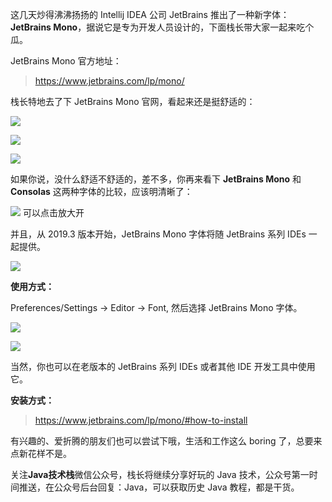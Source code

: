 这几天炒得沸沸扬扬的 Intellij IDEA 公司 JetBrains 推出了一种新字体：**JetBrains Mono**，据说它是专为开发人员设计的，下面栈长带大家一起来吃个瓜。

JetBrains Mono 官方地址：

> https://www.jetbrains.com/lp/mono/

栈长特地去了下 JetBrains Mono 官网，看起来还是挺舒适的：

![](http://img.javastack.cn/20200120214410.png)

![](http://img.javastack.cn/20200120214618.png)

![](http://img.javastack.cn/20200120214720.png)

如果你说，没什么舒适不舒适的，差不多，你再来看下 **JetBrains Mono** 和 **Consolas** 这两种字体的比较，应该明清晰了：

![](http://img.javastack.cn/20200120215003.png)
可以点击放大开

并且，从 2019.3 版本开始，JetBrains Mono 字体将随 JetBrains 系列 IDEs 一起提供。

![](http://img.javastack.cn/20200120214751.png)


**使用方式：**

Preferences/Settings → Editor → Font, 然后选择 JetBrains Mono 字体。

![](http://img.javastack.cn/20200120222659.png)

![](http://img.javastack.cn/20200120222919.png)

当然，你也可以在老版本的 JetBrains 系列 IDEs 或者其他 IDE 开发工具中使用它。

**安装方式：**

> https://www.jetbrains.com/lp/mono/#how-to-install

有兴趣的、爱折腾的朋友们也可以尝试下哦，生活和工作这么 boring 了，总要来点新花样不是。

关注**Java技术栈**微信公众号，栈长将继续分享好玩的 Java 技术，公众号第一时间推送，在公众号后台回复：Java，可以获取历史 Java 教程，都是干货。

